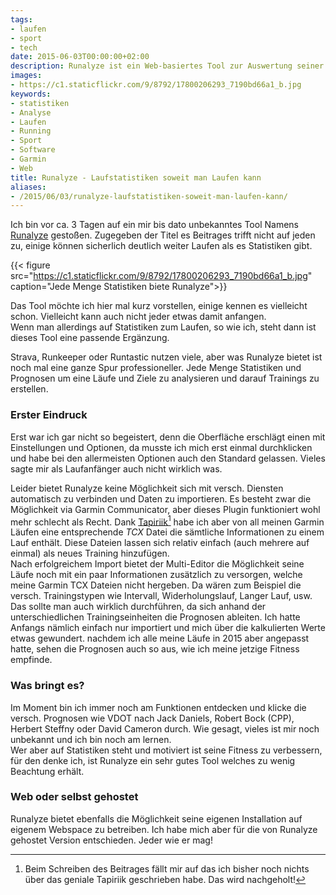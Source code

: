 ```yaml
---
tags:
- laufen
- sport
- tech
date: 2015-06-03T00:00:00+02:00
description: Runalyze ist ein Web-basiertes Tool zur Auswertung seiner eignen Läufe. Dabei bietet es sehr viele Statistiken. Ein Paradies für Nerds wie mich!
images:
- https://c1.staticflickr.com/9/8792/17800206293_7190bd66a1_b.jpg
keywords: 
- statistiken
- Analyse
- Laufen
- Running
- Sport
- Software
- Garmin
- Web
title: Runalyze - Laufstatistiken soweit man Laufen kann
aliases:
- /2015/06/03/runalyze-laufstatistiken-soweit-man-laufen-kann/
---
```


Ich bin vor ca. 3 Tagen auf ein mir bis dato unbekanntes Tool Namens [Runalyze](https://runalyze.com/) gestoßen. Zugegeben der Titel es Beitrages trifft nicht auf jeden zu, einige können sicherlich deutlich weiter Laufen als es Statistiken gibt.

{{< figure src="https://c1.staticflickr.com/9/8792/17800206293_7190bd66a1_b.jpg" caption="Jede Menge Statistiken biete Runalyze">}}

Das Tool möchte ich hier mal kurz vorstellen, einige kennen es vielleicht schon. Vielleicht kann auch nicht jeder etwas damit anfangen.  
Wenn man allerdings auf Statistiken zum Laufen, so wie ich, steht dann ist dieses Tool eine passende Ergänzung.

Strava, Runkeeper oder Runtastic nutzen viele, aber was Runalyze bietet ist noch mal eine ganze Spur professioneller. Jede Menge Statistiken und Prognosen um eine Läufe und Ziele zu analysieren und darauf Trainings zu erstellen.

### Erster Eindruck

Erst war ich gar nicht so begeistert, denn die Oberfläche erschlägt einen mit Einstellungen und Optionen, da musste ich mich erst einmal durchklicken und habe bei den allermeisten Optionen auch den Standard gelassen. Vieles sagte mir als Laufanfänger auch nicht wirklich was.

Leider bietet Runalyze keine Möglichkeit sich mit versch. Diensten automatisch zu verbinden und Daten zu importieren. Es besteht zwar die Möglichkeit via Garmin Communicator, aber dieses Plugin funktioniert wohl mehr schlecht als Recht. 
Dank [Tapiriik](https://tapiriik.com/)[^1] habe ich aber von all meinen Garmin Läufen eine entsprechende _TCX_ Datei die sämtliche Informationen zu einem Lauf enthält. Diese Dateien lassen sich relativ einfach (auch mehrere auf einmal) als neues Training hinzufügen.  
Nach erfolgreichem Import bietet der Multi-Editor die Möglichkeit seine Läufe noch mit ein paar Informationen zusätzlich zu versorgen, welche meine Garmin TCX Dateien nicht hergeben. Da wären zum Beispiel die versch. Trainingstypen wie Intervall, Widerholungslauf, Langer Lauf, usw. Das sollte man auch wirklich durchführen, da sich anhand der unterschiedlichen Trainingseinheiten die Prognosen ableiten. Ich hatte Anfangs nämlich einfach nur importiert und mich über die kalkulierten Werte etwas gewundert. nachdem ich alle meine Läufe in 2015 aber angepasst hatte, sehen die Prognosen auch so aus, wie ich meine jetzige Fitness empfinde.

### Was bringt es?

Im Moment bin ich immer noch am Funktionen entdecken und klicke die versch. Prognosen wie VDOT nach Jack Daniels, Robert Bock (CPP), Herbert Steffny oder David Cameron durch. Wie gesagt, vieles ist mir noch unbekannt und ich bin noch am lernen.  
Wer aber auf Statistiken steht und motiviert ist seine Fitness zu verbessern, für den denke ich, ist Runalyze ein sehr gutes Tool welches zu wenig Beachtung erhält.


### Web oder selbst gehostet

Runalyze bietet ebenfalls die Möglichkeit seine eigenen Installation auf eigenem Webspace zu betreiben. Ich habe mich aber für die von Runalyze gehostet Version entschieden. Jeder wie er mag!


[^1]: Beim Schreiben des Beitrages fällt mir auf das ich bisher noch nichts über das geniale Tapiriik geschrieben habe. Das wird nachgeholt!
